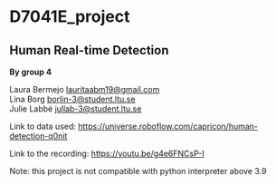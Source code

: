 # D7041E_project
## Human Real-time Detection
**By group 4**

Laura Bermejo lauritaabm19@gmail.com <br>
Lina Borg borlin-3@student.ltu.se <br>
Julie Labbé jullab-3@student.ltu.se

Link to data used: https://universe.roboflow.com/capricon/human-detection-q0nit

Link to the recording: https://youtu.be/g4e6FNCsP-I

Note: this project is not compatible with python interpreter above 3.9
